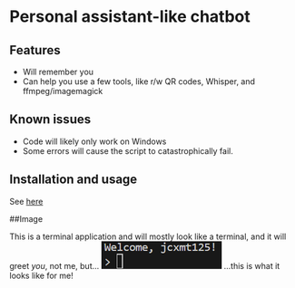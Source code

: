 # Personal assistant-like chatbot

## Features

- Will remember you
- Can help you use a few tools, like r/w QR codes, Whisper, and ffmpeg/imagemagick

## Known issues

- Code will likely only work on Windows
- Some errors will cause the script to catastrophically fail.

## Installation and usage

See [here](https://hackclub.jclink.link/documentations/other/gemini-multichatbot.html)

##Image

This is a terminal application and will mostly look like a terminal, and it will greet *you*, not me, but...
![The bot greeting the creator of this repository](image.png)
...this is what it looks like for me!